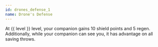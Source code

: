 ```yaml
---
id: drones_defense_1
name: Drone's Defense
---
```

At {{ level }} level, your companion gains 10 shield points and 5 regen. Additionally, while your companion can see you,
it has advantage on all saving throws.
